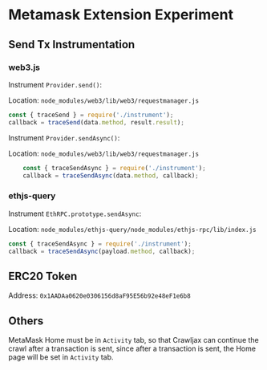 # Metamask Extension Experiment

## Send Tx Instrumentation

### web3.js

Instrument `Provider.send()`: 

Location: `node_modules/web3/lib/web3/requestmanager.js`
```javascript
const { traceSend } = require('./instrument');
callback = traceSend(data.method, result.result);
```

Instrument `Provider.sendAsync()`:

Location: `node_modules/web3/lib/web3/requestmanager.js`
```javascript
    const { traceSendAsync } = require('./instrument');
    callback = traceSendAsync(data.method, callback);
```

### ethjs-query

Instrument `EthRPC.prototype.sendAsync`:

Location: `node_modules/ethjs-query/node_modules/ethjs-rpc/lib/index.js`
```javascript
const { traceSendAsync } = require('./instrument');
callback = traceSendAsync(payload.method, callback);
```

## ERC20 Token 

Address: `0x1AADAa0620e0306156d8aF95E56b92e48eF1e6b8`

## Others

MetaMask Home must be in `Activity` tab, so that Crawljax can continue the crawl after a transaction is sent, since after a transaction is sent, the Home page will be set in `Activity` tab.
